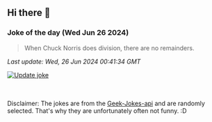 ## Hi there 👋

### Joke of the day (Wed Jun 26 2024)
<!-- joke -->
>When Chuck Norris does division, there are no remainders.
<!-- /joke -->

*Last update: Wed, 26 Jun 2024 00:41:34 GMT*

[![Update joke](https://github.com/nclskfm/nclskfm/actions/workflows/joke.yml/badge.svg)](https://github.com/nclskfm/nclskfm/actions/workflows/joke.yml)

<br><br>
Disclaimer: The jokes are from the [Geek-Jokes-api](https://github.com/sameerkumar18/geek-joke-api) and are randomly selected. That's why they are unfortunately often not funny. :D
